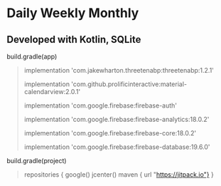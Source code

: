 # Daily Weekly Monthly

Developed with Kotlin, SQLite
-----------
build.gradle(app)
> implementation 'com.jakewharton.threetenabp:threetenabp:1.2.1'
> 
> implementation 'com.github.prolificinteractive:material-calendarview:2.0.1'
> 
> implementation 'com.google.firebase:firebase-auth'
> 
> implementation 'com.google.firebase:firebase-analytics:18.0.2'
> 
> implementation 'com.google.firebase:firebase-core:18.0.2'
> 
> implementation 'com.google.firebase:firebase-database:19.6.0'

build.gradle(project)
> repositories {
>        google()
>        jcenter()
>        maven { url "https://jitpack.io"}
>    }

